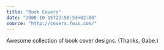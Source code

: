 ```yaml
---
title: "Book Covers"
date: "2008-10-15T22:50:53+02:00"
source: "http://covers.fwis.com/"
---
```


Awesome collection of book cover designs. (Thanks, Gabe.)
